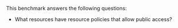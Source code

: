 This benchmark answers the following questions:

- What resources have resource policies that allow public access?
